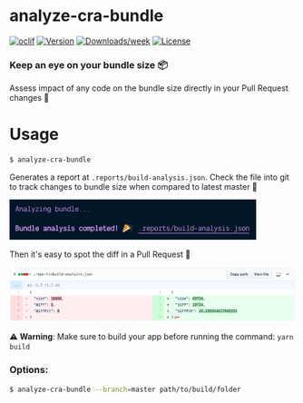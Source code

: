 analyze-cra-bundle
==================

[![oclif](https://img.shields.io/badge/cli-oclif-brightgreen.svg)](https://oclif.io)
[![Version](https://img.shields.io/npm/v/analyze-cra-bundle.svg)](https://npmjs.org/package/analyze-cra-bundle)
[![Downloads/week](https://img.shields.io/npm/dw/analyze-cra-bundle.svg)](https://npmjs.org/package/analyze-cra-bundle)
[![License](https://img.shields.io/npm/l/analyze-cra-bundle.svg)](https://github.com/petecorreia/analyze-cra-bundle/blob/master/package.json)


### Keep an eye on your bundle size 📦

Assess impact of any code on the bundle size directly in your Pull Request changes 🔎

# Usage

```bash
$ analyze-cra-bundle
```

Generates a report at `.reports/build-analysis.json`. Check the file into git to track changes to bundle size when compared to latest master 🎉

<img width="435" src="media/screenshot-output.png" alt="Output screenshot">

Then it's easy to spot the diff in a Pull Request 👀

<img width="700" src="media/screenshot-PR.png" alt="Pull Request screenshot">

⚠️ **Warning**: Make sure to build your app before running the command: `yarn build`

### Options:

```bash
$ analyze-cra-bundle --branch=master path/to/build/folder
```

